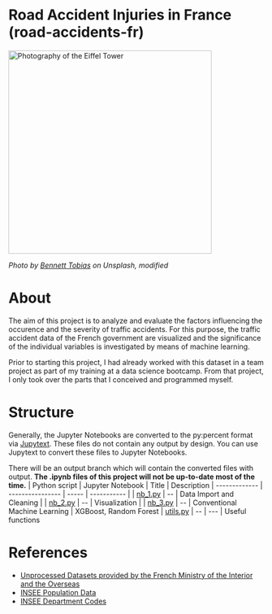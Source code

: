 Road Accident Injuries in France  
(road-accidents-fr)
=================
<img src="images/eiffel_slow.gif" alt="Photography of the Eiffel Tower" width="400"/>  

*Photo by [Bennett Tobias](https://unsplash.com/fr/@bwtobias) on Unsplash, modified*

# About
The aim of this project is to analyze and evaluate the factors influencing the occurence and the severity of traffic accidents. For this purpose, the traffic accident data of the French government are visualized and the significance of the individual variables is investigated by means of machine learning.  

Prior to starting this project, I had already worked with this dataset in a team project as part of my training at a data science bootcamp. 
From that project, I only took over the parts that I conceived and programmed myself.

# Structure
Generally, the Jupyter Notebooks are converted to the py:percent format via [Jupytext](https://github.com/mwouts/jupytext). These files do not contain any output by design. You can use Jupytext to convert these files to Jupyter Notebooks. 

There will be an output branch which will contain the converted files with output. **The .ipynb files of this project will not be up-to-date most of the time.**
| Python script | Jupyter Notebook | Title | Description
| ------------- | ---------------- | ----- | ----------- |
| [nb_1.py](https://github.com/Langhammer/road-accidents-fr/tree/main/code/nb_1.py) | -- | Data Import and Cleaning |
| [nb_2.py](https://github.com/Langhammer/road-accidents-fr/tree/main/code/nb_2.py)  | -- | Visualization |
| [nb_3.py](https://github.com/Langhammer/road-accidents-fr/tree/main/code/nb_3.py)  | -- | Conventional Machine Learning | XGBoost, Random Forest
| [utils.py](https://github.com/Langhammer/road-accidents-fr/tree/main/code/utils.py) | -- | --- | Useful functions


# References
* [Unprocessed Datasets provided by the French Ministry of the Interior and the Overseas](https://www.data.gouv.fr/en/datasets/bases-de-donnees-annuelles-des-accidents-corporels-de-la-circulation-routiere-annees-de-2005-a-2021/)
* [INSEE Population Data](https://www.insee.fr/fr/statistiques/6011070?sommaire=6011075)
* [INSEE Department Codes](https://www.insee.fr/fr/information/5057840)
